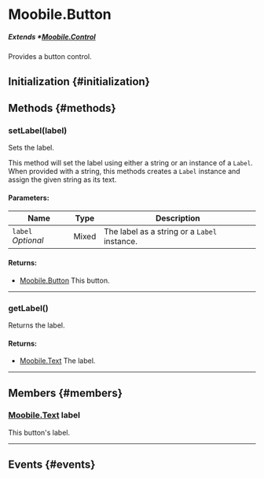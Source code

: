 Moobile.Button
================================================================================

##### Extends *[Moobile.Control](Control/Control.md)

Provides a button control.

Initialization {#initialization}
--------------------------------------------------------------------------------

Methods {#methods}
--------------------------------------------------------------------------------

### setLabel(label)

Sets the label.

This method will set the label using either a string or an instance of a
`Label`. When provided with a string, this methods creates a `Label`
instance and assign the given string as its text.

#### Parameters:

Name  | Type | Description
----- | ---- | -----------
`label` *Optional* | Mixed | The label as a string or a `Label` instance.

#### Returns:

- [Moobile.Button](Control/Button.md) This button.


-----

### getLabel()

Returns the label.


#### Returns:

- [Moobile.Text](Control/Text.md) The label.


-----


Members {#members}
--------------------------------------------------------------------------------

### [Moobile.Text](Control/Text.md) label

This button's label.

-----


Events {#events}
--------------------------------------------------------------------------------